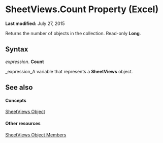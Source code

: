 
# SheetViews.Count Property (Excel)

 **Last modified:** July 27, 2015

Returns the number of objects in the collection. Read-only  **Long**.

## Syntax

 _expression_. **Count**

 _expression_A variable that represents a  **SheetViews** object.


## See also


#### Concepts


 [SheetViews Object](954e22cf-1142-40ae-039b-09110d833bfc.md)
#### Other resources


 [SheetViews Object Members](32e6ff70-b998-f316-e075-88b8f0421c0d.md)

